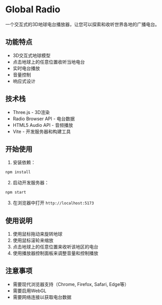 # Global Radio

一个交互式的3D地球电台播放器，让您可以探索和收听世界各地的广播电台。

## 功能特点

- 3D交互式地球模型
- 点击地球上的任意位置收听当地电台
- 实时电台播放
- 音量控制
- 响应式设计

## 技术栈

- Three.js - 3D渲染
- Radio Browser API - 电台数据
- HTML5 Audio API - 音频播放
- Vite - 开发服务器和构建工具

## 开始使用

1. 安装依赖：
```bash
npm install
```

2. 启动开发服务器：
```bash
npm start
```

3. 在浏览器中打开 `http://localhost:5173`

## 使用说明

1. 使用鼠标拖动来旋转地球
2. 使用鼠标滚轮来缩放
3. 点击地球上的任意位置来收听该地区的电台
4. 使用播放器控制面板来调整音量和控制播放

## 注意事项

- 需要现代浏览器支持（Chrome, Firefox, Safari, Edge等）
- 需要启用WebGL
- 需要网络连接以获取电台数据 